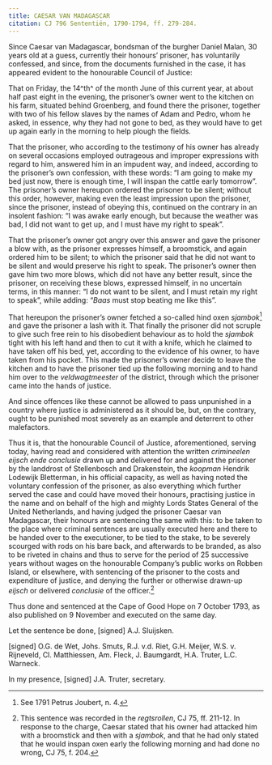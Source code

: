 ```yaml
---
title: CAESAR VAN MADAGASCAR
citation: CJ 796 Sententiën, 1790-1794, ff. 279-284.
---
```


Since Caesar van Madagascar, bondsman of the burgher Daniel Malan, 30 years old at a guess, currently their honours’ prisoner, has voluntarily confessed, and since, from the documents furnished in the case, it has appeared evident to the honourable Council of Justice:

That on Friday, the 14^th^ of the month June of this current year, at about half past eight in the evening, the prisoner’s owner went to the kitchen on his farm, situated behind Groenberg, and found there the prisoner, together with two of his fellow slaves by the names of Adam and Pedro, whom he asked, in essence, why they had not gone to bed, as they would have to get up again early in the morning to help plough the fields.

That the prisoner, who according to the testimony of his owner has already on several occasions employed outrageous and improper expressions with regard to him, answered him in an impudent way, and indeed, according to the prisoner’s own confession, with these words: “I am going to make my bed just now, there is enough time, I will inspan the cattle early tomorrow”. The prisoner’s owner hereupon ordered the prisoner to be silent; without this order, however, making even the least impression upon the prisoner, since the prisoner, instead of obeying this, continued on the contrary in an insolent fashion: “I was awake early enough, but because the weather was bad, I did not want to get up, and I must have my right to speak”.

That the prisoner’s owner got angry over this answer and gave the prisoner a blow with, as the prisoner expresses himself, a broomstick, and again ordered him to be silent; to which the prisoner said that he did not want to be silent and would preserve his right to speak. The prisoner’s owner then gave him two more blows, which did not have any better result, since the prisoner, on receiving these blows, expressed himself, in no uncertain terms, in this manner: “I do not want to be silent, and I must retain my right to speak”, while adding: “*Baas* must stop beating me like this”.

That hereupon the prisoner’s owner fetched a so-called hind oxen *sjambok*[^1] and gave the prisoner a lash with it. That finally the prisoner did not scruple to give such free rein to his disobedient behaviour as to hold the *sjambok* tight with his left hand and then to cut it with a knife, which he claimed to have taken off his bed, yet, according to the evidence of his owner, to have taken from his pocket. This made the prisoner’s owner decide to leave the kitchen and to have the prisoner tied up the following morning and to hand him over to the *veldwagtmeester* of the district, through which the prisoner came into the hands of justice.

And since offences like these cannot be allowed to pass unpunished in a country where justice is administered as it should be, but, on the contrary, ought to be punished most severely as an example and deterrent to other malefactors.

Thus it is, that the honourable Council of Justice, aforementioned, serving today, having read and considered with attention the written *crimineelen eijsch ende conclusie* drawn up and delivered for and against the prisoner by the landdrost of Stellenbosch and Drakenstein, the *koopman* Hendrik Lodewijk Bletterman, in his official capacity, as well as having noted the voluntary confession of the prisoner, as also everything which further served the case and could have moved their honours, practising justice in the name and on behalf of the high and mighty Lords States General of the United Netherlands, and having judged the prisoner Caesar van Madagascar, their honours are sentencing the same with this: to be taken to the place where criminal sentences are usually executed here and there to be handed over to the executioner, to be tied to the stake, to be severely scourged with rods on his bare back, and afterwards to be branded, as also to be riveted in chains and thus to serve for the period of 25 successive years without wages on the honourable Company’s public works on Robben Island, or elsewhere, with sentencing of the prisoner to the costs and expenditure of justice, and denying the further or otherwise drawn-up *eijsch* or delivered *conclusie* of the officer.[^2]

Thus done and sentenced at the Cape of Good Hope on 7 October 1793, as also published on 9 November and executed on the same day.

Let the sentence be done, \[signed\] A.J. Sluijsken.

\[signed\] O.G. de Wet, Johs. Smuts, R.J. v.d. Riet, G.H. Meijer, W.S. v. Rijneveld, Cl. Matthiessen, Am. Fleck, J. Baumgardt, H.A. Truter, L.C. Warneck.

In my presence, \[signed\] J.A. Truter, secretary.

[^1]: See 1791 Petrus Joubert, n. 4.

[^2]: This sentence was recorded in the *regtsrollen*, CJ 75, ff. 211-12. In response to the charge, Caesar stated that his owner had attacked him with a broomstick and then with a *sjambok*, and that he had only stated that he would inspan oxen early the following morning and had done no wrong, CJ 75, f. 204.
